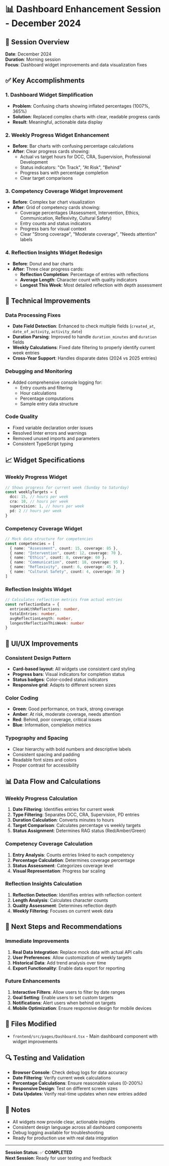 # 📊 Dashboard Enhancement Session - December 2024

## 🎯 **Session Overview**
**Date**: December 2024  
**Duration**: Morning session  
**Focus**: Dashboard widget improvements and data visualization fixes

## ✅ **Key Accomplishments**

### **1. Dashboard Widget Simplification**
- **Problem**: Confusing charts showing inflated percentages (1007%, 365%)
- **Solution**: Replaced complex charts with clear, readable progress cards
- **Result**: Meaningful, actionable data display

### **2. Weekly Progress Widget Enhancement**
- **Before**: Bar charts with confusing percentage calculations
- **After**: Clear progress cards showing:
  - Actual vs target hours for DCC, CRA, Supervision, Professional Development
  - Status indicators: "On Track", "At Risk", "Behind"
  - Progress bars with percentage completion
  - Clear target comparisons

### **3. Competency Coverage Widget Improvement**
- **Before**: Complex bar chart visualization
- **After**: Grid of competency cards showing:
  - Coverage percentages (Assessment, Intervention, Ethics, Communication, Reflexivity, Cultural Safety)
  - Entry counts and status indicators
  - Progress bars for visual context
  - Clear "Strong coverage", "Moderate coverage", "Needs attention" labels

### **4. Reflection Insights Widget Redesign**
- **Before**: Donut and bar charts
- **After**: Three clear progress cards:
  - **Reflection Completion**: Percentage of entries with reflections
  - **Average Length**: Character count with quality indicators
  - **Longest This Week**: Most detailed reflection with depth assessment

## 🔧 **Technical Improvements**

### **Data Processing Fixes**
- **Date Field Detection**: Enhanced to check multiple fields (`created_at`, `date_of_activity`, `activity_date`)
- **Duration Parsing**: Improved to handle `duration_minutes` and `duration` fields
- **Weekly Calculations**: Fixed date filtering to properly identify current week entries
- **Cross-Year Support**: Handles disparate dates (2024 vs 2025 entries)

### **Debugging and Monitoring**
- Added comprehensive console logging for:
  - Entry counts and filtering
  - Hour calculations
  - Percentage computations
  - Sample entry data structure

### **Code Quality**
- Fixed variable declaration order issues
- Resolved linter errors and warnings
- Removed unused imports and parameters
- Consistent TypeScript typing

## 📈 **Widget Specifications**

### **Weekly Progress Widget**
```typescript
// Shows progress for current week (Sunday to Saturday)
const weeklyTargets = {
  dcc: 15, // hours per week
  cra: 10, // hours per week
  supervision: 1, // hours per week
  pd: 2 // hours per week
}
```

### **Competency Coverage Widget**
```typescript
// Mock data structure for competencies
const competencies = [
  { name: "Assessment", count: 15, coverage: 85 },
  { name: "Intervention", count: 12, coverage: 70 },
  { name: "Ethics", count: 8, coverage: 60 },
  { name: "Communication", count: 18, coverage: 95 },
  { name: "Reflexivity", count: 6, coverage: 45 },
  { name: "Cultural Safety", count: 4, coverage: 30 }
]
```

### **Reflection Insights Widget**
```typescript
// Calculates reflection metrics from actual entries
const reflectionData = {
  entriesWithReflections: number,
  totalEntries: number,
  avgReflectionLength: number,
  longestReflectionThisWeek: number
}
```

## 🎨 **UI/UX Improvements**

### **Consistent Design Pattern**
- **Card-based layout**: All widgets use consistent card styling
- **Progress bars**: Visual indicators for completion status
- **Status badges**: Color-coded status indicators
- **Responsive grid**: Adapts to different screen sizes

### **Color Coding**
- **Green**: Good performance, on track, strong coverage
- **Amber**: At risk, moderate coverage, needs attention
- **Red**: Behind, poor coverage, critical issues
- **Blue**: Information, completion metrics

### **Typography and Spacing**
- Clear hierarchy with bold numbers and descriptive labels
- Consistent spacing and padding
- Readable font sizes and colors
- Proper contrast for accessibility

## 📊 **Data Flow and Calculations**

### **Weekly Progress Calculation**
1. **Date Filtering**: Identifies entries for current week
2. **Type Filtering**: Separates DCC, CRA, Supervision, PD entries
3. **Duration Calculation**: Converts minutes to hours
4. **Target Comparison**: Calculates percentage vs weekly targets
5. **Status Assignment**: Determines RAG status (Red/Amber/Green)

### **Competency Coverage Calculation**
1. **Entry Analysis**: Counts entries linked to each competency
2. **Percentage Calculation**: Determines coverage percentage
3. **Status Assessment**: Categorizes coverage level
4. **Visual Representation**: Progress bar scaling

### **Reflection Insights Calculation**
1. **Reflection Detection**: Identifies entries with reflection content
2. **Length Analysis**: Calculates character counts
3. **Quality Assessment**: Determines reflection depth
4. **Weekly Filtering**: Focuses on current week data

## 🚀 **Next Steps and Recommendations**

### **Immediate Improvements**
1. **Real Data Integration**: Replace mock data with actual API calls
2. **User Preferences**: Allow customization of weekly targets
3. **Historical Data**: Add trend analysis over time
4. **Export Functionality**: Enable data export for reporting

### **Future Enhancements**
1. **Interactive Filters**: Allow users to filter by date ranges
2. **Goal Setting**: Enable users to set custom targets
3. **Notifications**: Alert users when behind on targets
4. **Mobile Optimization**: Ensure responsive design for mobile devices

## 📁 **Files Modified**
- `frontend/src/pages/Dashboard.tsx` - Main dashboard component with widget improvements

## 🔍 **Testing and Validation**
- **Browser Console**: Check debug logs for data accuracy
- **Date Filtering**: Verify current week calculations
- **Percentage Calculations**: Ensure reasonable values (0-200%)
- **Responsive Design**: Test on different screen sizes
- **Data Updates**: Verify real-time updates when new entries added

## 📝 **Notes**
- All widgets now provide clear, actionable insights
- Consistent design language across all dashboard components
- Debug logging available for troubleshooting
- Ready for production use with real data integration

---
**Session Status**: ✅ **COMPLETED**  
**Next Session**: Ready for user testing and feedback

